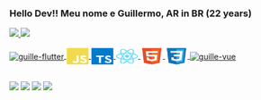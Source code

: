 ### Hello Dev!! Meu nome e Guillermo, AR in BR (22 years)



<div>
  <a href="https://github.com/maynardgui">
  <img height="180em" src="https://github-readme-stats.vercel.app/api?username=maynardgui&show_icons=true&theme=dark&include_all_commits=true&count_private=true"/>
  <img height="180em" src="https://github-readme-stats.vercel.app/api/top-langs/?username=maynardgui&layout=compact&langs_count=7&theme=dark"/>
</div>
<div style="display: inline_block"><br>
  <img align="center" alt="guille-flutter" height="30" width="40" src="https://maindev.com.br/wp-content/uploads/2021/08/flutter-original-3.svg">
  <img align="center" alt="guille-Js" height="30" width="40" src="https://raw.githubusercontent.com/devicons/devicon/master/icons/javascript/javascript-plain.svg">
  <img align="center" alt="guille-Ts" height="30" width="40" src="https://raw.githubusercontent.com/devicons/devicon/master/icons/typescript/typescript-plain.svg">
  <img align="center" alt="guille-React" height="30" width="40" src="https://raw.githubusercontent.com/devicons/devicon/master/icons/react/react-original.svg">
  <img align="center" alt="guille-HTML" height="30" width="40" src="https://raw.githubusercontent.com/devicons/devicon/master/icons/html5/html5-original.svg">
  <img align="center" alt="guille-CSS" height="30" width="40" src="https://raw.githubusercontent.com/devicons/devicon/master/icons/css3/css3-original.svg">
  <img align="center" alt="guille-vue" height="30" width="40" src="https://maindev.com.br/wp-content/uploads/2021/08/vuejs-original.svg">
</div>

 ##
 
<div> 
  <a href="https://www.instagram.com/main_devapp/" target="_blank"><img src="https://img.shields.io/badge/-Instagram-%23E4405F?style=for-the-badge&logo=instagram&logoColor=white" target="_blank"></a>
 	<a href="https://www.twitch.tv/mr_maynardgui" target="_blank"><img src="https://img.shields.io/badge/Twitch-9146FF?style=for-the-badge&logo=twitch&logoColor=white" target="_blank"></a>
  <a href = "mailto:guillotelema@gmail.com"><img src="https://img.shields.io/badge/-Gmail-%23333?style=for-the-badge&logo=gmail&logoColor=white" target="_blank"></a>
  <a href="https://www.linkedin.com/in/guillermo-lema-4b56b717a" target="_blank"><img src="https://img.shields.io/badge/-LinkedIn-%230077B5?style=for-the-badge&logo=linkedin&logoColor=white" target="_blank"></a>
